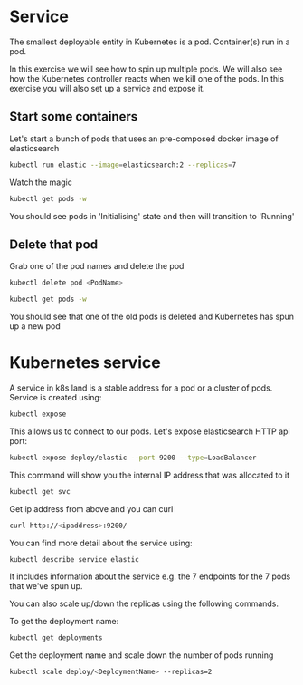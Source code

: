 # Service

The smallest deployable entity in Kubernetes is a pod. Container(s) run in a pod.

In this exercise we will see how to spin up multiple pods. We will also see how the Kubernetes controller reacts when we kill one of the pods. In this exercise you will also set up a service and expose it.

## Start some containers

Let's start a bunch of pods that uses an pre-composed docker image of elasticsearch

```bash
kubectl run elastic --image=elasticsearch:2 --replicas=7
```

Watch the magic
```bash
kubectl get pods -w
```
You should see pods in 'Initialising' state and then will transition to 'Running' 

## Delete that pod
Grab one of the pod names and delete the pod

```bash
kubectl delete pod <PodName>

kubectl get pods -w
```

You should see that one of the old pods is deleted and Kubernetes has spun up a new pod

# Kubernetes service

A service in k8s land is a stable address for a pod or a cluster of pods. Service is created using:
```bash
kubectl expose
```
This allows us to connect to our pods. Let's expose elasticsearch HTTP api port:

```bash
kubectl expose deploy/elastic --port 9200 --type=LoadBalancer
```

This command will show you the internal IP address that was allocated to it
```bash
kubectl get svc
```

Get ip address from above and you can curl
```bash
curl http://<ipaddress>:9200/
```

You can find more detail about the service using:
```bash
kubectl describe service elastic
```
It includes information about the service e.g. the 7 endpoints for the 7 pods that we've spun up.

You can also scale up/down the replicas using the following commands.

To get the deployment name:
```bash
kubectl get deployments
```

Get the deployment name and scale down the number of pods running

```bash
kubectl scale deploy/<DeploymentName> --replicas=2
```
